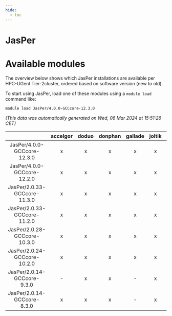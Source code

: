```yaml
---
hide:
  - toc
---
```


JasPer
======

# Available modules


The overview below shows which JasPer installations are available per HPC-UGent Tier-2cluster, ordered based on software version (new to old).

To start using JasPer, load one of these modules using a `module load` command like:

```shell
module load JasPer/4.0.0-GCCcore-12.3.0
```

*(This data was automatically generated on Wed, 06 Mar 2024 at 15:51:26 CET)*  

| |accelgor|doduo|donphan|gallade|joltik|skitty|
| :---: | :---: | :---: | :---: | :---: | :---: | :---: |
|JasPer/4.0.0-GCCcore-12.3.0|x|x|x|x|x|x|
|JasPer/4.0.0-GCCcore-12.2.0|x|x|x|x|x|x|
|JasPer/2.0.33-GCCcore-11.3.0|x|x|x|x|x|x|
|JasPer/2.0.33-GCCcore-11.2.0|x|x|x|x|x|x|
|JasPer/2.0.28-GCCcore-10.3.0|x|x|x|x|x|x|
|JasPer/2.0.24-GCCcore-10.2.0|x|x|x|x|x|x|
|JasPer/2.0.14-GCCcore-9.3.0|-|x|x|-|x|x|
|JasPer/2.0.14-GCCcore-8.3.0|x|x|x|-|x|x|
